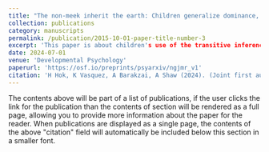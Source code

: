 ```yaml
---
title: "The non-meek inherit the earth: Children generalize dominance, but not submissiveness"
collection: publications
category: manuscripts
permalink: /publication/2015-10-01-paper-title-number-3
excerpt: 'This paper is about children's use of the transitive inference, as it applies to dominance and subordinace'
date: 2024-07-01
venue: 'Developmental Psychology'
paperurl: 'https://osf.io/preprints/psyarxiv/ngjmr_v1'
citation: 'H Hok, K Vasquez, A Barakzai, A Shaw (2024). (Joint first authorship)'
---
```


The contents above will be part of a list of publications, if the user clicks the link for the publication than the contents of section will be rendered as a full page, allowing you to provide more information about the paper for the reader. When publications are displayed as a single page, the contents of the above "citation" field will automatically be included below this section in a smaller font.
